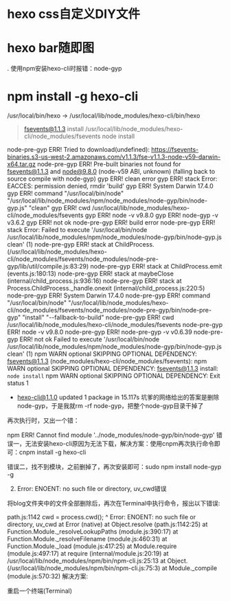 # hexo css自定义DIY文件
# hexo bar随即图
. 使用npm安装hexo-cli时报错：node-gyp

# npm install -g hexo-cli
/usr/local/bin/hexo -> /usr/local/lib/node_modules/hexo-cli/bin/hexo
 
> fsevents@1.1.3 install /usr/local/lib/node_modules/hexo-cli/node_modules/fsevents
> node install
 
node-pre-gyp ERR! Tried to download(undefined): https://fsevents-binaries.s3-us-west-2.amazonaws.com/v1.1.3/fse-v1.1.3-node-v59-darwin-x64.tar.gz 
node-pre-gyp ERR! Pre-built binaries not found for fsevents@1.1.3 and node@9.8.0 (node-v59 ABI, unknown) (falling back to source compile with node-gyp) 
gyp ERR! clean error 
gyp ERR! stack Error: EACCES: permission denied, rmdir 'build'
gyp ERR! System Darwin 17.4.0
gyp ERR! command "/usr/local/bin/node" "/usr/local/lib/node_modules/npm/node_modules/node-gyp/bin/node-gyp.js" "clean"
gyp ERR! cwd /usr/local/lib/node_modules/hexo-cli/node_modules/fsevents
gyp ERR! node -v v9.8.0
gyp ERR! node-gyp -v v3.6.2
gyp ERR! not ok 
node-pre-gyp ERR! build error 
node-pre-gyp ERR! stack Error: Failed to execute '/usr/local/bin/node /usr/local/lib/node_modules/npm/node_modules/node-gyp/bin/node-gyp.js clean' (1)
node-pre-gyp ERR! stack     at ChildProcess.<anonymous> (/usr/local/lib/node_modules/hexo-cli/node_modules/fsevents/node_modules/node-pre-gyp/lib/util/compile.js:83:29)
node-pre-gyp ERR! stack     at ChildProcess.emit (events.js:180:13)
node-pre-gyp ERR! stack     at maybeClose (internal/child_process.js:936:16)
node-pre-gyp ERR! stack     at Process.ChildProcess._handle.onexit (internal/child_process.js:220:5)
node-pre-gyp ERR! System Darwin 17.4.0
node-pre-gyp ERR! command "/usr/local/bin/node" "/usr/local/lib/node_modules/hexo-cli/node_modules/fsevents/node_modules/node-pre-gyp/bin/node-pre-gyp" "install" "--fallback-to-build"
node-pre-gyp ERR! cwd /usr/local/lib/node_modules/hexo-cli/node_modules/fsevents
node-pre-gyp ERR! node -v v9.8.0
node-pre-gyp ERR! node-pre-gyp -v v0.6.39
node-pre-gyp ERR! not ok 
Failed to execute '/usr/local/bin/node /usr/local/lib/node_modules/npm/node_modules/node-gyp/bin/node-gyp.js clean' (1)
npm WARN optional SKIPPING OPTIONAL DEPENDENCY: fsevents@1.1.3 (node_modules/hexo-cli/node_modules/fsevents):
npm WARN optional SKIPPING OPTIONAL DEPENDENCY: fsevents@1.1.3 install: `node install`
npm WARN optional SKIPPING OPTIONAL DEPENDENCY: Exit status 1
 
+ hexo-cli@1.1.0
updated 1 package in 15.117s
坑爹的网络给出的答案是删除node-gyp，于是我就rm -rf node-gyp，把整个node-gyp目录干掉了

再次执行时，又出一个错：

npm ERR! Cannot find module '../node_modules/node-gyp/bin/node-gyp'
错误一，无法安装hexo-cli原因为无法下载，解决方案：使用cnpm再次执行命令即可：cnpm install -g hexo-cli

错误二，找不到模块，之前删掉了，再次安装即可：sudo npm install node-gyp -g

2. Error: ENOENT: no such file or directory, uv_cwd错误

将blog文件夹中的文件全部删除后，再次在Terminal中执行命令，报出以下错误:

path.js:1142
          cwd = process.cwd();
                        ^
Error: ENOENT: no such file or directory, uv_cwd
    at Error (native)
    at Object.resolve (path.js:1142:25)
    at Function.Module._resolveLookupPaths (module.js:390:17)
    at Function.Module._resolveFilename (module.js:460:31)
    at Function.Module._load (module.js:417:25)
    at Module.require (module.js:497:17)
    at require (internal/module.js:20:19)
    at /usr/local/lib/node_modules/npm/bin/npm-cli.js:25:13
    at Object.<anonymous> (/usr/local/lib/node_modules/npm/bin/npm-cli.js:75:3)
    at Module._compile (module.js:570:32)
解决方案:

重启一个终端(Terminal)
